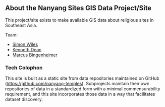 ## About the Nanyang Sites GIS Data Project/Site

This project/site exists to make available GIS data about religious sites in Southeast Asia.

Team:
* [Simon Wiles](https://github.com/simonwiles)
* [Kenneth Dean](https://en.wikipedia.org/wiki/Kenneth_Dean_(academic))
* [Marcus Bingenheimer](https://mbingenheimer.net/publications/publications.html)

### Tech Colophon

This site is built as a static site from data repositories maintained on GitHub (<https://github.com/nanyang-temples>).  Subprojects maintain their own repositories of data in a standardized form with a minimal commensurability requirement, and this site incorporates those data in a way that facilitates dataset discovery.
